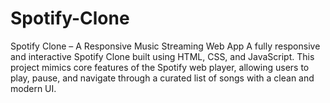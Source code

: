 # Spotify-Clone
Spotify Clone – A Responsive Music Streaming Web App A fully responsive and interactive Spotify Clone built using HTML, CSS, and JavaScript. This project mimics core features of the Spotify web player, allowing users to play, pause, and navigate through a curated list of songs with a clean and modern UI.
